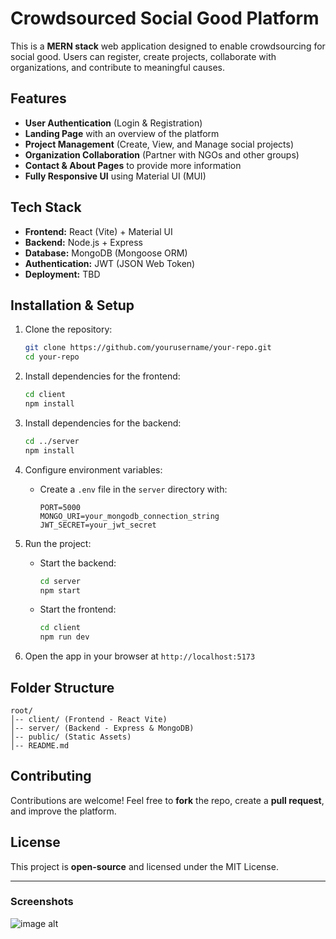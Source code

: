 # Crowdsourced Social Good Platform

This is a **MERN stack** web application designed to enable crowdsourcing for social good. Users can register, create projects, collaborate with organizations, and contribute to meaningful causes.

## Features

- **User Authentication** (Login & Registration)
- **Landing Page** with an overview of the platform
- **Project Management** (Create, View, and Manage social projects)
- **Organization Collaboration** (Partner with NGOs and other groups)
- **Contact & About Pages** to provide more information
- **Fully Responsive UI** using Material UI (MUI)

## Tech Stack

- **Frontend:** React (Vite) + Material UI
- **Backend:** Node.js + Express
- **Database:** MongoDB (Mongoose ORM)
- **Authentication:** JWT (JSON Web Token)
- **Deployment:** TBD

## Installation & Setup

1. Clone the repository:
   ```sh
   git clone https://github.com/yourusername/your-repo.git
   cd your-repo
   ```

2. Install dependencies for the frontend:
   ```sh
   cd client
   npm install
   ```

3. Install dependencies for the backend:
   ```sh
   cd ../server
   npm install
   ```

4. Configure environment variables:
   - Create a `.env` file in the `server` directory with:
     ```env
     PORT=5000
     MONGO_URI=your_mongodb_connection_string
     JWT_SECRET=your_jwt_secret
     ```

5. Run the project:
   - Start the backend:
     ```sh
     cd server
     npm start
     ```
   - Start the frontend:
     ```sh
     cd client
     npm run dev
     ```

6. Open the app in your browser at `http://localhost:5173`

## Folder Structure

```
root/
│-- client/ (Frontend - React Vite)
│-- server/ (Backend - Express & MongoDB)
│-- public/ (Static Assets)
│-- README.md
```

## Contributing

Contributions are welcome! Feel free to **fork** the repo, create a **pull request**, and improve the platform.

## License

This project is **open-source** and licensed under the MIT License.

---

### Screenshots

![image alt]('https://github.com/Deepakravuri/CrowdImapct/blob/0411590d621a2348304824576d230ee951260ed0/Output_Images/Landing%20Page%201.png')

